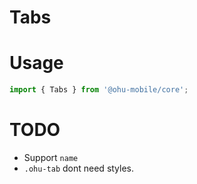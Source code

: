
# Tabs

# Usage

```js
import { Tabs } from '@ohu-mobile/core';
```


# TODO

+ Support `name`
+ `.ohu-tab` dont need styles.
